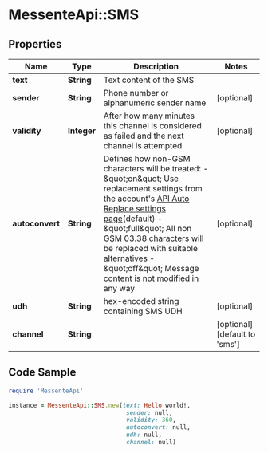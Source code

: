# MessenteApi::SMS

## Properties

Name | Type | Description | Notes
------------ | ------------- | ------------- | -------------
**text** | **String** | Text content of the SMS | 
**sender** | **String** | Phone number or alphanumeric sender name | [optional] 
**validity** | **Integer** | After how many minutes this channel is considered as failed and the next channel is attempted | [optional] 
**autoconvert** | **String** | Defines how non-GSM characters will be treated:    - \&quot;on\&quot; Use replacement settings from the account&#39;s [API Auto Replace settings page](https://dashboard.messente.com/api-settings/auto-replace)(default)   - \&quot;full\&quot; All non GSM 03.38 characters will be replaced with suitable alternatives   - \&quot;off\&quot; Message content is not modified in any way | [optional] 
**udh** | **String** | hex-encoded string containing SMS UDH | [optional] 
**channel** | **String** |  | [optional] [default to &#39;sms&#39;]

## Code Sample

```ruby
require 'MessenteApi'

instance = MessenteApi::SMS.new(text: Hello world!,
                                 sender: null,
                                 validity: 360,
                                 autoconvert: null,
                                 udh: null,
                                 channel: null)
```


